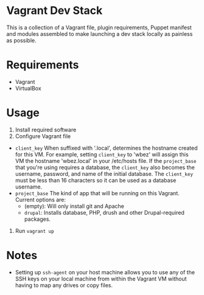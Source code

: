 # Vagrant Dev Stack
This is a collection of a Vagrant file, plugin requirements, Puppet manifest and modules assembled to make launching a dev stack locally as painless as possible.

# Requirements
- Vagrant
- VirtualBox

# Usage
1. Install required software
1. Configure Vagrant file
  * `client_key` When suffixed with '.local', determines the hostname created for this VM.  For example, setting `client_key` to 'wbez' will assign this VM the hostname 'wbez.local' in your /etc/hosts file. If the `project_base` that you're using requires a database, the `client_key` also becomes the username, password, and name of the initial database.  The `client_key` must be less than 16 characters so it can be used as a database username.
  * `project_base` The kind of app that will be running on this Vagrant.  Current options are:
    * (empty): Will only install git and Apache
    * `drupal`: Installs database, PHP, drush and other Drupal-required packages.
1. Run `vagrant up`

# Notes
* Setting up `ssh-agent` on your host machine allows you to use any of the SSH keys on your local machine from within the Vagrant VM without having to map any drives or copy files.

